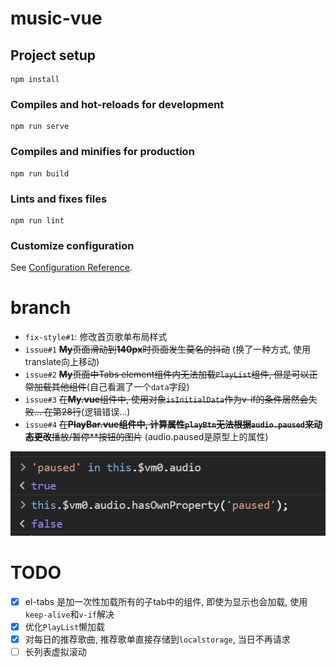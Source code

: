 # music-vue

## Project setup
```
npm install
```

### Compiles and hot-reloads for development
```
npm run serve
```

### Compiles and minifies for production
```
npm run build
```

### Lints and fixes files
```
npm run lint
```

### Customize configuration
See [Configuration Reference](https://cli.vuejs.org/config/).


# branch 
* `fix-style#1`: 修改首页歌单布局样式
* `issue#1` ~~**My**页面滑动到**140px**时页面发生莫名的抖动~~ (换了一种方式, 使用 translate向上移动)
* `issue#2` ~~**My**页面中Tabs element组件内无法加载`PlayList`组件, 但是可以正常加载其他组件~~(自己看漏了一个`data`字段)
* `issue#3` ~~在**My.vue**组件中, 使用对象`isInitialData`作为v-if的条件居然会失败... 在第28行~~(逻辑错误...)
* `issue#4` ~~在**PlayBar.vue组件中, 计算属性`playBtn`无法根据`audio.paused`来动态更改**播放/暂停**按钮的图片~~ (audio.paused是原型上的属性)

![issue#4](./documentImg/issue%234.png)


# TODO
- [x] el-tabs 是加一次性加载所有的子tab中的组件, 即使为显示也会加载, 使用`keep-alive`和`v-if`解决
- [x] 优化`PlayList`懒加载
- [x] 对每日的推荐歌曲, 推荐歌单直接存储到`localstorage`, 当日不再请求
- [ ] 长列表虚拟滚动